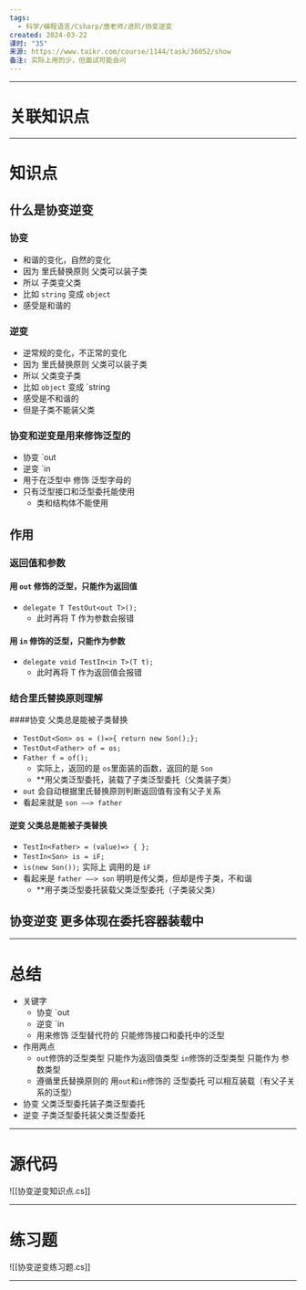 ```yaml
---
tags:
  - 科学/编程语言/Csharp/唐老师/进阶/协变逆变
created: 2024-03-22
课时: "35"
来源: https://www.taikr.com/course/1144/task/36052/show
备注: 实际上用的少，但面试可能会问
---
```


---
# 关联知识点



---
# 知识点

## 什么是协变逆变

### 协变

- 和谐的变化，自然的变化
- 因为 里氏替换原则 父类可以装子类
- 所以 子类变父类
- 比如 `string` 变成 `object`
- 感受是和谐的
### 逆变

- 逆常规的变化，不正常的变化
- 因为 里氏替换原则 父类可以装子类
- 所以 父类变子类
- 比如 `object` 变成 `string
- 感受是不和谐的
- 但是子类不能装父类
### 协变和逆变是用来修饰泛型的

- 协变 `out
- 逆变 `in
- 用于在泛型中 修饰 泛型字母的
- 只有泛型接口和泛型委托能使用
	- 类和结构体不能使用
## 作用

### 返回值和参数

#### 用 `out` 修饰的泛型，只能作为返回值

- `delegate T TestOut<out T>();`
	- 此时再将 T 作为参数会报错
#### 用 `in` 修饰的泛型，只能作为参数

- `delegate void TestIn<in T>(T t);`
	- 此时再将 T 作为返回值会报错
### 结合里氏替换原则理解

####协变 父类总是能被子类替换

- `TestOut<Son> os = ()=>{ return new Son();};`
- `TestOut<Father> of = os;`
- `Father f = of();`
	- 实际上，返回的是 `os`里面装的函数，返回的是 `Son`
	- **用父类泛型委托，装载了子类泛型委托（父类装子类）
- `out` 会自动根据里氏替换原则判断返回值有没有父子关系
- 看起来就是 `son ——> father`
#### 逆变 父类总是能被子类替换
- `TestIn<Father> = (value)=> { };`
- `TestIn<Son> is = iF;`
- `is(new Son());` 实际上 调用的是 `iF`
- 看起来是 `father ——> son` 明明是传父类，但却是传子类，不和谐
	- **用子类泛型委托装载父类泛型委托（子类装父类）

## 协变逆变 更多体现在**委托容器装载**中

---
# 总结

- 关键字
	- 协变 `out
	- 逆变 `in
	- 用来修饰 泛型替代符的 只能修饰接口和委托中的泛型
- 作用两点
	- `out`修饰的泛型类型 只能作为返回值类型 `in`修饰的泛型类型 只能作为 参数类型
	- 遵循里氏替换原则的 用`out`和`in`修饰的 泛型委托 可以相互装载（有父子关系的泛型）
- 协变 父类泛型委托装子类泛型委托
- 逆变 子类泛型委托装父类泛型委托

---
# 源代码

![[协变逆变知识点.cs]]

---
# 练习题

![[协变逆变练习题.cs]]

---
